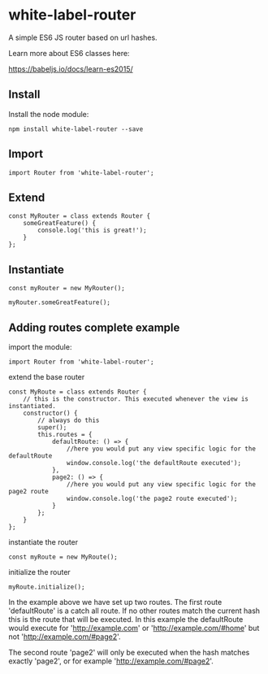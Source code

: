 # white-label-router

A simple ES6 JS router based on url hashes.

Learn more about ES6 classes here:

https://babeljs.io/docs/learn-es2015/

## Install

Install the node module:

```
npm install white-label-router --save
```

## Import

```
import Router from 'white-label-router';
```

## Extend

```
const MyRouter = class extends Router {
    someGreatFeature() {
        console.log('this is great!');
    }
};
```

## Instantiate

```
const myRouter = new MyRouter();

myRouter.someGreatFeature();
```

## Adding routes complete example

import the module:

```
import Router from 'white-label-router';
```

extend the base router

```
const MyRoute = class extends Router {
    // this is the constructor. This executed whenever the view is instantiated.
    constructor() {
        // always do this
        super();
        this.routes = {
            defaultRoute: () => {
                //here you would put any view specific logic for the defaultRoute
                window.console.log('the defaultRoute executed');
            },
            page2: () => {
                //here you would put any view specific logic for the page2 route
                window.console.log('the page2 route executed');
            }
        };
    }
};

```

instantiate the router

```
const myRoute = new MyRoute();
```

initialize the router

```
myRoute.initialize();
```

In the example above we have set up two routes. The first route 'defaultRoute' is a catch all route. If no other routes match the current hash this is the route that will be executed. In this example the defaultRoute would execute for 'http://example.com' or 'http://example.com/#home' but not 'http://example.com/#page2'.

The second route 'page2' will only be executed when the hash matches exactly 'page2', or for example 'http://example.com/#page2'.
